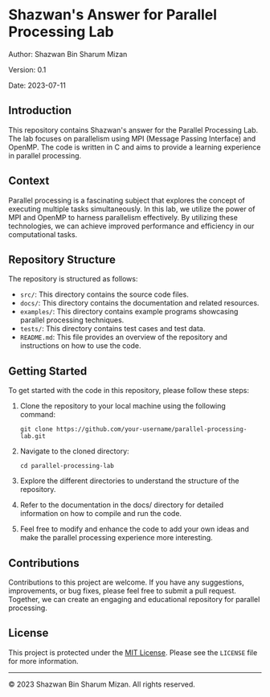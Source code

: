# Shazwan's Answer for Parallel Processing Lab

Author: Shazwan Bin Sharum Mizan

Version: 0.1

Date: 2023-07-11

## Introduction

This repository contains Shazwan's answer for the Parallel Processing Lab. The lab focuses on parallelism using MPI (Message Passing Interface) and OpenMP. The code is written in C and aims to provide a learning experience in parallel processing.

## Context

Parallel processing is a fascinating subject that explores the concept of executing multiple tasks simultaneously. In this lab, we utilize the power of MPI and OpenMP to harness parallelism effectively. By utilizing these technologies, we can achieve improved performance and efficiency in our computational tasks.

## Repository Structure

The repository is structured as follows:

- `src/`: This directory contains the source code files.
- `docs/`: This directory contains the documentation and related resources.
- `examples/`: This directory contains example programs showcasing parallel processing techniques.
- `tests/`: This directory contains test cases and test data.
- `README.md`: This file provides an overview of the repository and instructions on how to use the code.

## Getting Started

To get started with the code in this repository, please follow these steps:

1. Clone the repository to your local machine using the following command:

    ```shell
    git clone https://github.com/your-username/parallel-processing-lab.git
    ```

2. Navigate to the cloned directory:
    ```shell
    cd parallel-processing-lab
    ```

3. Explore the different directories to understand the structure of the repository.

4. Refer to the documentation in the docs/ directory for detailed information on how to compile and run the code.

5. Feel free to modify and enhance the code to add your own ideas and make the parallel processing experience more interesting.

## Contributions

Contributions to this project are welcome. If you have any suggestions, improvements, or bug fixes, please feel free to submit a pull request. Together, we can create an engaging and educational repository for parallel processing.

## License

This project is protected under the [MIT License](https://opensource.org/licenses/MIT). Please see the `LICENSE` file for more information.

---
© 2023 Shazwan Bin Sharum Mizan. All rights reserved.
